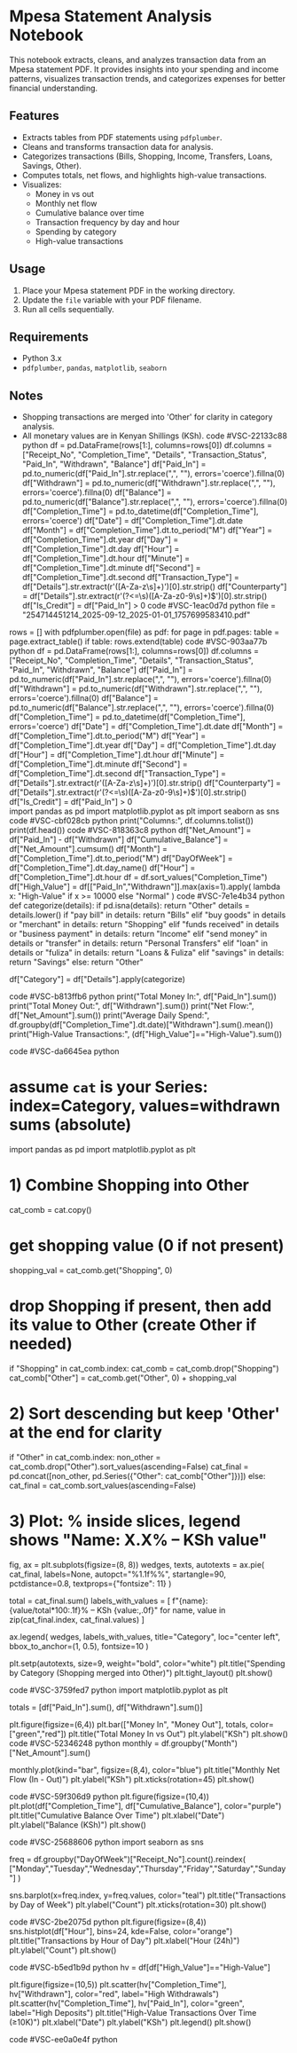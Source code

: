 # Mpesa Statement Analysis Notebook

This notebook extracts, cleans, and analyzes transaction data from an Mpesa statement PDF. It provides insights into your spending and income patterns, visualizes transaction trends, and categorizes expenses for better financial understanding.

## Features
- Extracts tables from PDF statements using `pdfplumber`.
- Cleans and transforms transaction data for analysis.
- Categorizes transactions (Bills, Shopping, Income, Transfers, Loans, Savings, Other).
- Computes totals, net flows, and highlights high-value transactions.
- Visualizes:
  - Money in vs out
  - Monthly net flow
  - Cumulative balance over time
  - Transaction frequency by day and hour
  - Spending by category
  - High-value transactions

## Usage
1. Place your Mpesa statement PDF in the working directory.
2. Update the `file` variable with your PDF filename.
3. Run all cells sequentially.

## Requirements
- Python 3.x
- `pdfplumber`, `pandas`, `matplotlib`, `seaborn`

## Notes
- Shopping transactions are merged into 'Other' for clarity in category analysis.
- All monetary values are in Kenyan Shillings (KSh).
code
#VSC-22133c88
python
df = pd.DataFrame(rows[1:], columns=rows[0])
df.columns = ["Receipt_No", "Completion_Time", "Details", "Transaction_Status", "Paid_In", "Withdrawn", "Balance"]
df["Paid_In"] = pd.to_numeric(df["Paid_In"].str.replace(",", ""), errors='coerce').fillna(0)
df["Withdrawn"] = pd.to_numeric(df["Withdrawn"].str.replace(",", ""), errors='coerce').fillna(0)
df["Balance"] = pd.to_numeric(df["Balance"].str.replace(",", ""), errors='coerce').fillna(0)
df["Completion_Time"] = pd.to_datetime(df["Completion_Time"], errors='coerce')
df["Date"] = df["Completion_Time"].dt.date
df["Month"] = df["Completion_Time"].dt.to_period("M")
df["Year"] = df["Completion_Time"].dt.year
df["Day"] = df["Completion_Time"].dt.day
df["Hour"] = df["Completion_Time"].dt.hour
df["Minute"] = df["Completion_Time"].dt.minute
df["Second"] = df["Completion_Time"].dt.second
df["Transaction_Type"] = df["Details"].str.extract(r'([A-Za-z\s]+)')[0].str.strip()
df["Counterparty"] = df["Details"].str.extract(r'(?<=\s)([A-Za-z0-9\s]+)$')[0].str.strip()
df["Is_Credit"] = df["Paid_In"] > 0
code
#VSC-1eac0d7d
python
file = "254714451214_2025-09-12_2025-01-01_1757699583410.pdf"

rows = []
with pdfplumber.open(file) as pdf:
    for page in pdf.pages:
        table = page.extract_table()
        if table:
            rows.extend(table)
code
#VSC-903aa77b
python
df = pd.DataFrame(rows[1:], columns=rows[0])
df.columns = ["Receipt_No", "Completion_Time", "Details", "Transaction_Status", "Paid_In", "Withdrawn", "Balance"]
df["Paid_In"] = pd.to_numeric(df["Paid_In"].str.replace(",", ""), errors='coerce').fillna(0)
df["Withdrawn"] = pd.to_numeric(df["Withdrawn"].str.replace(",", ""), errors='coerce').fillna(0)
df["Balance"] = pd.to_numeric(df["Balance"].str.replace(",", ""), errors='coerce').fillna(0)
df["Completion_Time"] = pd.to_datetime(df["Completion_Time"], errors='coerce')
df["Date"] = df["Completion_Time"].dt.date
df["Month"] = df["Completion_Time"].dt.to_period("M")
df["Year"] = df["Completion_Time"].dt.year
df["Day"] = df["Completion_Time"].dt.day
df["Hour"] = df["Completion_Time"].dt.hour
df["Minute"] = df["Completion_Time"].dt.minute
df["Second"] = df["Completion_Time"].dt.second
df["Transaction_Type"] = df["Details"].str.extract(r'([A-Za-z\s]+)')[0].str.strip()
df["Counterparty"] = df["Details"].str.extract(r'(?<=\s)([A-Za-z0-9\s]+)$')[0].str.strip()
df["Is_Credit"] = df["Paid_In"] > 0     
import pandas as pd
import matplotlib.pyplot as plt
import seaborn as sns
code
#VSC-cbf028cb
python
print("Columns:", df.columns.tolist())
print(df.head())
code
#VSC-818363c8
python
df["Net_Amount"] = df["Paid_In"] - df["Withdrawn"]
df["Cumulative_Balance"] = df["Net_Amount"].cumsum()
df["Month"] = df["Completion_Time"].dt.to_period("M")
df["DayOfWeek"] = df["Completion_Time"].dt.day_name()
df["Hour"] = df["Completion_Time"].dt.hour
df = df.sort_values("Completion_Time")
df["High_Value"] = df[["Paid_In","Withdrawn"]].max(axis=1).apply(
    lambda x: "High-Value" if x >= 10000 else "Normal"
)
code
#VSC-7e1e4b34
python
def categorize(details):
    if pd.isna(details): return "Other"
    details = details.lower()
    if "pay bill" in details: return "Bills"
    elif "buy goods" in details or "merchant" in details: return "Shopping"
    elif "funds received" in details or "business payment" in details: return "Income"
    elif "send money" in details or "transfer" in details: return "Personal Transfers"
    elif "loan" in details or "fuliza" in details: return "Loans & Fuliza"
    elif "savings" in details: return "Savings"
    else: return "Other"

df["Category"] = df["Details"].apply(categorize)

code
#VSC-b813ffb6
python
print("Total Money In:", df["Paid_In"].sum())
print("Total Money Out:", df["Withdrawn"].sum())
print("Net Flow:", df["Net_Amount"].sum())
print("Average Daily Spend:", df.groupby(df["Completion_Time"].dt.date)["Withdrawn"].sum().mean())
print("High-Value Transactions:", (df["High_Value"]=="High-Value").sum())

code
#VSC-da6645ea
python
# assume `cat` is your Series: index=Category, values=withdrawn sums (absolute)
import pandas as pd
import matplotlib.pyplot as plt

# 1) Combine Shopping into Other
cat_comb = cat.copy()

# get shopping value (0 if not present)
shopping_val = cat_comb.get("Shopping", 0)

# drop Shopping if present, then add its value to Other (create Other if needed)
if "Shopping" in cat_comb.index:
    cat_comb = cat_comb.drop("Shopping")
    cat_comb["Other"] = cat_comb.get("Other", 0) + shopping_val

# 2) Sort descending but keep 'Other' at the end for clarity
if "Other" in cat_comb.index:
    non_other = cat_comb.drop("Other").sort_values(ascending=False)
    cat_final = pd.concat([non_other, pd.Series({"Other": cat_comb["Other"]})])
else:
    cat_final = cat_comb.sort_values(ascending=False)

# 3) Plot: % inside slices, legend shows "Name: X.X% – KSh value"
fig, ax = plt.subplots(figsize=(8, 8))
wedges, texts, autotexts = ax.pie(
    cat_final,
    labels=None,
    autopct="%1.1f%%",
    startangle=90,
    pctdistance=0.8,
    textprops={"fontsize": 11}
)

total = cat_final.sum()
labels_with_values = [
    f"{name}: {value/total*100:.1f}% – KSh {value:,.0f}"
    for name, value in zip(cat_final.index, cat_final.values)
]

ax.legend(
    wedges,
    labels_with_values,
    title="Category",
    loc="center left",
    bbox_to_anchor=(1, 0.5),
    fontsize=10
)

plt.setp(autotexts, size=9, weight="bold", color="white")
plt.title("Spending by Category (Shopping merged into Other)")
plt.tight_layout()
plt.show()

code
#VSC-3759fed7
python
import matplotlib.pyplot as plt

totals = [df["Paid_In"].sum(), df["Withdrawn"].sum()]

plt.figure(figsize=(6,4))
plt.bar(["Money In", "Money Out"], totals, color=["green","red"])
plt.title("Total Money In vs Out")
plt.ylabel("KSh")
plt.show()
code
#VSC-52346248
python
monthly = df.groupby("Month")["Net_Amount"].sum()

monthly.plot(kind="bar", figsize=(8,4), color="blue")
plt.title("Monthly Net Flow (In - Out)")
plt.ylabel("KSh")
plt.xticks(rotation=45)
plt.show()

code
#VSC-59f306d9
python
plt.figure(figsize=(10,4))
plt.plot(df["Completion_Time"], df["Cumulative_Balance"], color="purple")
plt.title("Cumulative Balance Over Time")
plt.xlabel("Date")
plt.ylabel("Balance (KSh)")
plt.show()

code
#VSC-25688606
python
import seaborn as sns

freq = df.groupby("DayOfWeek")["Receipt_No"].count().reindex(
    ["Monday","Tuesday","Wednesday","Thursday","Friday","Saturday","Sunday"]
)

sns.barplot(x=freq.index, y=freq.values, color="teal")
plt.title("Transactions by Day of Week")
plt.ylabel("Count")
plt.xticks(rotation=30)
plt.show()

code
#VSC-2be2075d
python
plt.figure(figsize=(8,4))
sns.histplot(df["Hour"], bins=24, kde=False, color="orange")
plt.title("Transactions by Hour of Day")
plt.xlabel("Hour (24h)")
plt.ylabel("Count")
plt.show()

code
#VSC-b5ed1b9d
python
hv = df[df["High_Value"]=="High-Value"]

plt.figure(figsize=(10,5))
plt.scatter(hv["Completion_Time"], hv["Withdrawn"], color="red", label="High Withdrawals")
plt.scatter(hv["Completion_Time"], hv["Paid_In"], color="green", label="High Deposits")
plt.title("High-Value Transactions Over Time (≥10K)")
plt.xlabel("Date")
plt.ylabel("KSh")
plt.legend()
plt.show()

code
#VSC-ee0a0e4f
python

